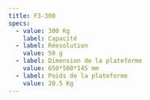 ```yaml
---
title: F3-300
specs:
  - value: 300 Kg
    label: Capacité
  - label: Réesolution
    value: 50 g
  - label: Dimension de la plateforme
    value: 650*500*145 mm
  - label: Poids de la plateforme
    value: 20.5 Kg
---
```


